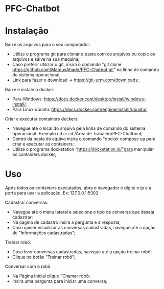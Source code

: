 # PFC-Chatbot

# Instalação

 Baixe os arquivos para o seu computador:
- Utilize o programa git para clonar a pasta com os arquivos ou copie os arquivos e salve na sua maquina;
- Caso preferir utilizar o git, insira o comando "git clone https://github.com/MateusAbade/PFC-Chatbot.git"  na linha de comando do sistema operacional;
- Link para fazer o download -> https://git-scm.com/downloads;

 Baixe e instale o docker:
- Para Windows: https://docs.docker.com/desktop/install/windows-install/;
- Para Linux ubuntu: https://docs.docker.com/engine/install/ubuntu/;

 Criar e executar containers dockers:
- Navegue até o local do arquivo pela linha de comando do sistema operacional. Exemplo cd c: cd /Área de Trabalho/PFC-Chatboot;
- Dentro da pasta do aquivo insira o comando "docker compose up para criar e executar os containers;
- Utilize o programa dockstation “https://dockstation.io/”para manipular os containers docker;


# Uso

 Após todos os containers executados, abra o navegador e digite o ip e a porta para usar a aplicação. Ex: 127.0.0.1:5002

 Cadastrar conversas:
- Navegue até o menu lateral e selecione o tipo de conversa que deseja cadastrar;
- Na pagina de cadastro insira a pergunta e a resposta;
- Caso quiser visualizar as conversas cadastradas, navegue até a opção de "Informações cadastradas";

 Treinar robô:
- Caso tiver conversas cadastradas, navegue até a opção treinar robô;
- Clique no botão "Treinar robô";

 Conversar com o robô
- Na Página inicial clique "Chamar robô:
- Insira uma pergunta para iniciar uma conversa;
